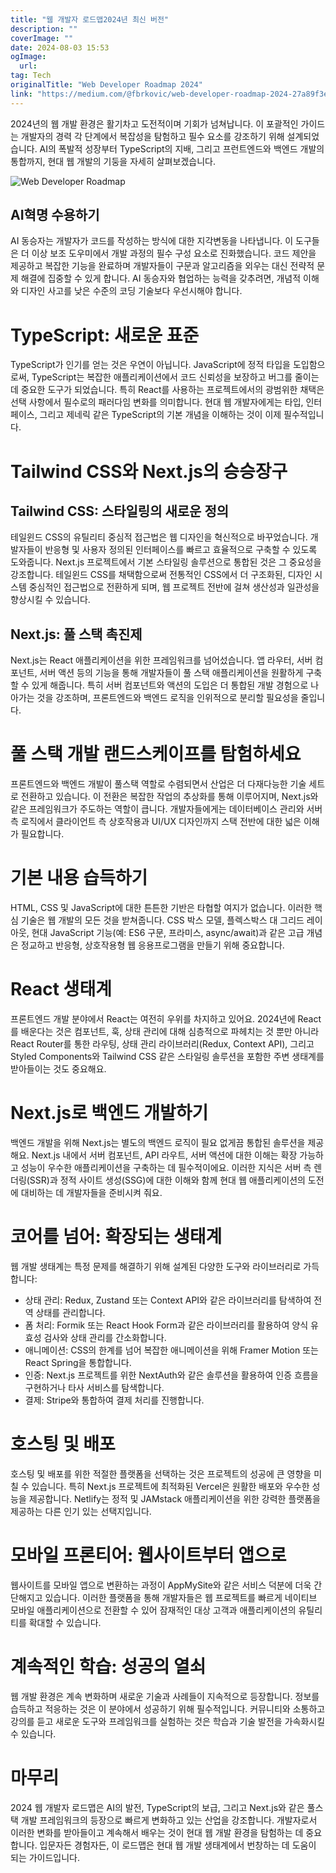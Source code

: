 ```yaml
---
title: "웹 개발자 로드맵2024년 최신 버전"
description: ""
coverImage: ""
date: 2024-08-03 15:53
ogImage: 
  url: 
tag: Tech
originalTitle: "Web Developer Roadmap 2024"
link: "https://medium.com/@fbrkovic/web-developer-roadmap-2024-27a89f3eb1ba"
---
```




2024년의 웹 개발 환경은 활기차고 도전적이며 기회가 넘쳐납니다. 이 포괄적인 가이드는 개발자의 경력 각 단계에서 복잡성을 탐험하고 필수 요소를 강조하기 위해 설계되었습니다. AI의 폭발적 성장부터 TypeScript의 지배, 그리고 프런트엔드와 백엔드 개발의 통합까지, 현대 웹 개발의 기둥을 자세히 살펴보겠습니다.

![Web Developer Roadmap](/assets/img/Web-Developer-Roadmap-2024_0.png)

## AI혁명 수용하기

AI 동승자는 개발자가 코드를 작성하는 방식에 대한 지각변동을 나타냅니다. 이 도구들은 더 이상 보조 도우미에서 개발 과정의 필수 구성 요소로 진화했습니다. 코드 제안을 제공하고 복잡한 기능을 완료하며 개발자들이 구문과 알고리즘을 외우는 대신 전략적 문제 해결에 집중할 수 있게 합니다. AI 동승자와 협업하는 능력을 갖추려면, 개념적 이해와 디자인 사고를 낮은 수준의 코딩 기술보다 우선시해야 합니다.

<div class="content-ad"></div>

# TypeScript: 새로운 표준

TypeScript가 인기를 얻는 것은 우연이 아닙니다. JavaScript에 정적 타입을 도입함으로써, TypeScript는 복잡한 애플리케이션에서 코드 신뢰성을 보장하고 버그를 줄이는 데 중요한 도구가 되었습니다. 특히 React를 사용하는 프로젝트에서의 광범위한 채택은 선택 사항에서 필수로의 패러다임 변화를 의미합니다. 현대 웹 개발자에게는 타입, 인터페이스, 그리고 제네릭 같은 TypeScript의 기본 개념을 이해하는 것이 이제 필수적입니다.

# Tailwind CSS와 Next.js의 승승장구

## Tailwind CSS: 스타일링의 새로운 정의

<div class="content-ad"></div>

테일윈드 CSS의 유틸리티 중심적 접근법은 웹 디자인을 혁신적으로 바꾸었습니다. 개발자들이 반응형 및 사용자 정의된 인터페이스를 빠르고 효율적으로 구축할 수 있도록 도와줍니다. Next.js 프로젝트에서 기본 스타일링 솔루션으로 통합된 것은 그 중요성을 강조합니다. 테일윈드 CSS를 채택함으로써 전통적인 CSS에서 더 구조화된, 디자인 시스템 중심적인 접근법으로 전환하게 되며, 웹 프로젝트 전반에 걸쳐 생산성과 일관성을 향상시킬 수 있습니다.

## Next.js: 풀 스택 촉진제

Next.js는 React 애플리케이션을 위한 프레임워크를 넘어섰습니다. 앱 라우터, 서버 컴포넌트, 서버 액션 등의 기능을 통해 개발자들이 풀 스택 애플리케이션을 원활하게 구축할 수 있게 해줍니다. 특히 서버 컴포넌트와 액션의 도입은 더 통합된 개발 경험으로 나아가는 것을 강조하며, 프론트엔드와 백엔드 로직을 인위적으로 분리할 필요성을 줄입니다.

# 풀 스택 개발 랜드스케이프를 탐험하세요

<div class="content-ad"></div>

프론트엔드와 백엔드 개발이 풀스택 역할로 수렴되면서 산업은 더 다재다능한 기술 세트로 전환하고 있습니다. 이 전환은 복잡한 작업의 추상화를 통해 이루어지며, Next.js와 같은 프레임워크가 주도하는 역할이 큽니다. 개발자들에게는 데이터베이스 관리와 서버 측 로직에서 클라이언트 측 상호작용과 UI/UX 디자인까지 스택 전반에 대한 넓은 이해가 필요합니다.

# 기본 내용 습득하기

HTML, CSS 및 JavaScript에 대한 튼튼한 기반은 타협할 여지가 없습니다. 이러한 핵심 기술은 웹 개발의 모든 것을 받쳐줍니다. CSS 박스 모델, 플렉스박스 대 그리드 레이아웃, 현대 JavaScript 기능(예: ES6 구문, 프라미스, async/await)과 같은 고급 개념은 정교하고 반응형, 상호작용형 웹 응용프로그램을 만들기 위해 중요합니다.

# React 생태계

<div class="content-ad"></div>

프론트엔드 개발 분야에서 React는 여전히 우위를 차지하고 있어요. 2024년에 React를 배운다는 것은 컴포넌트, 훅, 상태 관리에 대해 심층적으로 파헤치는 것 뿐만 아니라 React Router를 통한 라우팅, 상태 관리 라이브러리(Redux, Context API), 그리고 Styled Components와 Tailwind CSS 같은 스타일링 솔루션을 포함한 주변 생태계를 받아들이는 것도 중요해요.

# Next.js로 백엔드 개발하기

백엔드 개발을 위해 Next.js는 별도의 백엔드 로직이 필요 없게끔 통합된 솔루션을 제공해요. Next.js 내에서 서버 컴포넌트, API 라우트, 서버 액션에 대한 이해는 확장 가능하고 성능이 우수한 애플리케이션을 구축하는 데 필수적이에요. 이러한 지식은 서버 측 렌더링(SSR)과 정적 사이트 생성(SSG)에 대한 이해와 함께 현대 웹 애플리케이션의 도전에 대비하는 데 개발자들을 준비시켜 줘요.

# 코어를 넘어: 확장되는 생태계

<div class="content-ad"></div>

웹 개발 생태계는 특정 문제를 해결하기 위해 설계된 다양한 도구와 라이브러리로 가득합니다:

- 상태 관리: Redux, Zustand 또는 Context API와 같은 라이브러리를 탐색하여 전역 상태를 관리합니다.
- 폼 처리: Formik 또는 React Hook Form과 같은 라이브러리를 활용하여 양식 유효성 검사와 상태 관리를 간소화합니다.
- 애니메이션: CSS의 한계를 넘어 복잡한 애니메이션을 위해 Framer Motion 또는 React Spring을 통합합니다.
- 인증: Next.js 프로젝트를 위한 NextAuth와 같은 솔루션을 활용하여 인증 흐름을 구현하거나 타사 서비스를 탐색합니다.
- 결제: Stripe와 통합하여 결제 처리를 진행합니다.

# 호스팅 및 배포

호스팅 및 배포를 위한 적절한 플랫폼을 선택하는 것은 프로젝트의 성공에 큰 영향을 미칠 수 있습니다. 특히 Next.js 프로젝트에 최적화된 Vercel은 원활한 배포와 우수한 성능을 제공합니다. Netlify는 정적 및 JAMstack 애플리케이션을 위한 강력한 플랫폼을 제공하는 다른 인기 있는 선택지입니다.

<div class="content-ad"></div>

# 모바일 프론티어: 웹사이트부터 앱으로

웹사이트를 모바일 앱으로 변환하는 과정이 AppMySite와 같은 서비스 덕분에 더욱 간단해지고 있습니다. 이러한 플랫폼을 통해 개발자들은 웹 프로젝트를 빠르게 네이티브 모바일 애플리케이션으로 전환할 수 있어 잠재적인 대상 고객과 애플리케이션의 유틸리티를 확대할 수 있습니다.

# 계속적인 학습: 성공의 열쇠

웹 개발 환경은 계속 변화하며 새로운 기술과 사례들이 지속적으로 등장합니다. 정보를 습득하고 적응하는 것은 이 분야에서 성공하기 위해 필수적입니다. 커뮤니티와 소통하고 강의를 듣고 새로운 도구와 프레임워크를 실험하는 것은 학습과 기술 발전을 가속화시킬 수 있습니다.

<div class="content-ad"></div>

# 마무리

2024 웹 개발자 로드맵은 AI의 발전, TypeScript의 보급, 그리고 Next.js와 같은 풀스택 개발 프레임워크의 등장으로 빠르게 변화하고 있는 산업을 강조합니다. 개발자로서 이러한 변화를 받아들이고 계속해서 배우는 것이 현대 웹 개발 환경을 탐험하는 데 중요합니다. 입문자든 경험자든, 이 로드맵은 현대 웹 개발 생태계에서 번창하는 데 도움이 되는 가이드입니다.
